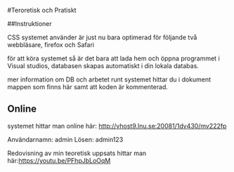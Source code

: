 #Teroretisk och Pratiskt  

##Instruktioner 

CSS systemet använder är just nu bara optimerad för följande två webbläsare, firefox och Safari

för att köra systemet så är det bara att lada hem och öppna
programmet i Visual studios, databasen skapas automatiskt i din lokala databas.

mer information om DB och arbetet runt systemet hittar
du i dokument mappen som finns här samt att koden är kommenterad.  

## Online

systemet hittar man online här: http://vhost9.lnu.se:20081/1dv430/mv222fp

Användarnamn: admin 
Lösen: admin123

Redovisning av min teoretisk uppsats hittar man här:https://youtu.be/PFhpJbLoOqM



